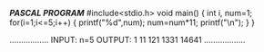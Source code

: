 ***PASCAL PROGRAM***
#include<stdio.h>
void main()
{
    int i, num=1;
    for(i=1;i<=5;i++)
    {
        printf("%d",num);
        num=num*11;
        printf("\n");
    }
}

.................
INPUT: n=5
OUTPUT:
1
11
121
1331
14641
..................
